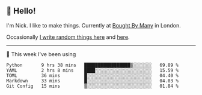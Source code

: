 ## 👋 Hello! 

I'm Nick. I like to make things. Currently at [Bought By Many](https://boughtbymany.com) in London.

Occasionally [I write random things here](https://nicksnell.com) and [here](https://twitter.com/nicksnell).

-------

🚀 This week I've been using

<!--START_SECTION:waka-->
```text
Python       9 hrs 38 mins   █████████████████▒░░░░░░░   69.89 % 
YAML         2 hrs 8 mins    ████░░░░░░░░░░░░░░░░░░░░░   15.59 % 
TOML         36 mins         █░░░░░░░░░░░░░░░░░░░░░░░░   04.40 % 
Markdown     33 mins         █░░░░░░░░░░░░░░░░░░░░░░░░   04.03 % 
Git Config   15 mins         ▒░░░░░░░░░░░░░░░░░░░░░░░░   01.84 % 
```
<!--END_SECTION:waka-->
